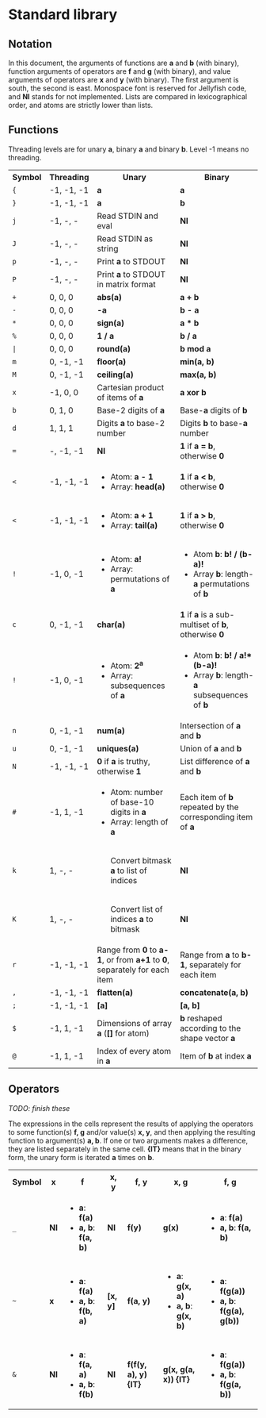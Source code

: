 # Standard library

## Notation

In this document, the arguments of functions are **a** and **b** (with binary), function arguments of operators are **f** and **g** (with binary), and value arguments of operators are **x** and **y** (with binary).
The first argument is south, the second is east.
Monospace font is reserved for Jellyfish code, and **NI** stands for not implemented.
Lists are compared in lexicographical order, and atoms are strictly lower than lists.

## Functions

Threading levels are for unary **a**, binary **a** and binary **b**.
Level -1 means no threading.

<table>
<tr> <th> Symbol         </th> <th> Threading </th> <th> Unary </th> <th> Binary </th> </tr>
<tr> <td> <code>{</code> </td> <td> -1, -1, -1 </td> <td> <b>a</b> </td> <td> <b>a</b> </td> </tr>
<tr> <td> <code>}</code> </td> <td> -1, -1, -1 </td> <td> <b>a</b> </td> <td> <b>b</b> </td> </tr>
<tr> <td> <code>j</code> </td> <td> -1,  -,  - </td> <td> Read STDIN and eval </td> <td> <b>NI</b> </td> </tr>
<tr> <td> <code>J</code> </td> <td> -1,  -,  - </td> <td> Read STDIN as string </td> <td> <b>NI</b> </td> </tr>
<tr> <td> <code>p</code> </td> <td> -1,  -,  - </td> <td> Print <b>a</b> to STDOUT </td> <td> <b>NI</b> </td> </tr>
<tr> <td> <code>P</code> </td> <td> -1,  -,  - </td> <td> Print <b>a</b> to STDOUT in matrix format </td> <td> <b>NI</b> </td> </tr>
<tr> <td> <code>+</code> </td> <td>  0,  0,  0 </td> <td> <b>abs(a)</b> </td> <td> <b>a + b</b> </td> </tr>
<tr> <td> <code>-</code> </td> <td>  0,  0,  0 </td> <td> <b>-a</b> </td> <td> <b>b - a</b> </td> </tr>
<tr> <td> <code>*</code> </td> <td>  0,  0,  0 </td> <td> <b>sign(a)</b> </td> <td> <b>a * b</b> </td> </tr>
<tr> <td> <code>%</code> </td> <td>  0,  0,  0 </td> <td> <b>1 / a</b> </td> <td> <b>b / a</b> </td> </tr>
<tr> <td> <code>|</code> </td> <td>  0,  0,  0 </td> <td> <b>round(a)</b> </td> <td> <b>b mod a</b> </td> </tr>
<tr> <td> <code>m</code> </td> <td>  0, -1, -1 </td> <td> <b>floor(a)</b> </td> <td> <b>min(a, b)</b> </td> </tr>
<tr> <td> <code>M</code> </td> <td>  0, -1, -1 </td> <td> <b>ceiling(a)</b> </td> <td> <b>max(a, b)</b> </td> </tr>
<tr> <td> <code>x</code> </td> <td> -1,  0,  0 </td> <td> Cartesian product of items of <b>a</b> </td> <td> <b>a xor b</b> </td> </tr>
<tr> <td> <code>b</code> </td> <td>  0,  1,  0 </td> <td> Base-2 digits of <b>a</b> </td> <td> Base-<b>a</b> digits of <b>b</b> </td> </tr>
<tr> <td> <code>d</code> </td> <td>  1,  1,  1 </td> <td> Digits <b>a</b> to base-2 number </td> <td> Digits <b>b</b> to base-<b>a</b> number </td> </tr>
<tr> <td> <code>=</code> </td> <td>  -, -1, -1 </td> <td> <b>NI</b> </td> <td> <b>1</b> if <b>a = b</b>, otherwise <b>0</b> </td> </tr>
<tr> <td> <code>&lt;</code> </td> <td> -1, -1, -1 </td> <td> <ul> <li> Atom: <b>a - 1</b> </li> <li> Array: <b>head(a)</b> </li> </ul> </td> <td> <b>1</b> if <b>a &lt; b</b>, otherwise <b>0</b> </td> </tr>
<tr> <td> <code>&lt;</code> </td> <td> -1, -1, -1 </td> <td> <ul> <li> Atom: <b>a + 1</b> </li> <li> Array: <b>tail(a)</b> </li> </ul> </td> <td> <b>1</b> if <b>a &gt; b</b>, otherwise <b>0</b> </td> </tr>
<tr> <td> <code>!</code> </td> <td> -1,  0, -1 </td> <td> <ul> <li> Atom: <b>a!</b> </li> <li> Array: permutations of <b>a</b> </li> </ul> </td> <td> <ul> <li> Atom <b>b</b>: <b>b! / (b-a)!</b> </li> <li> Array <b>b</b>: length-<b>a</b> permutations of <b>b</b> </li> </ul> </td> </tr>
<tr> <td> <code>c</code> </td> <td>  0, -1, -1 </td> <td> <b>char(a)</b> </td> <td> <b>1</b> if <b>a</b> is a sub-multiset of <b>b</b>, otherwise <b>0</b> </td> </tr>
<tr> <td> <code>!</code> </td> <td> -1,  0, -1 </td> <td> <ul> <li> Atom: <b>2<sup>a</sup></b> </li> <li> Array: subsequences of <b>a</b> </li> </ul> </td> <td> <ul> <li> Atom <b>b</b>: <b>b! / a!*(b-a)!</b> </li> <li> Array <b>b</b>: length-<b>a</b> subsequences of <b>b</b> </li> </ul> </td> </tr>
<tr> <td> <code>n</code> </td> <td>  0, -1, -1 </td> <td> <b>num(a)</b> </td> <td> Intersection of <b>a</b> and <b>b</b> </td> </tr>
<tr> <td> <code>u</code> </td> <td>  0, -1, -1 </td> <td> <b>uniques(a)</b> </td> <td> Union of <b>a</b> and <b>b</b> </td> </tr>
<tr> <td> <code>N</code> </td> <td> -1, -1, -1 </td> <td> <b>0</b> if <b>a</b> is truthy, otherwise <b>1</b> </td> <td> List difference of <b>a</b> and <b>b</b> </td> </tr>
<tr> <td> <code>#</code> </td> <td> -1,  1, -1 </td> <td> <ul> <li> Atom: number of base-10 digits in <b>a</b> </li> <li> Array: length of <b>a</b> </li> </ul> </td> <td> Each item of <b>b</b> repeated by the corresponding item of <b>a</b> </td> </tr>
<tr> <td> <code>k</code> </td> <td>  1,  -,  - </td> <td> <ul> Convert bitmask <b>a</b> to list of indices </td> <td> <b>NI</b> </td> </tr>
<tr> <td> <code>K</code> </td> <td>  1,  -,  - </td> <td> <ul> Convert list of indices <b>a</b> to bitmask </td> <td> <b>NI</b> </td> </tr>
<tr> <td> <code>r</code> </td> <td> -1, -1, -1 </td> <td> Range from <b>0</b> to <b>a-1</b>, or from <b>a+1</b> to <b>0</b>, separately for each item </td> <td> Range from <b>a</b> to <b>b-1</b>, separately for each item </td> </tr>
<tr> <td> <code>,</code> </td> <td> -1, -1, -1 </td> <td> <b>flatten(a)</b> </td> <td> <b>concatenate(a, b)</b> </td> </tr>
<tr> <td> <code>;</code> </td> <td> -1, -1, -1 </td> <td> <b>[a]</b> </td> <td> <b>[a, b]</b> </td> </tr>
<tr> <td> <code>$</code> </td> <td> -1,  1, -1 </td> <td> Dimensions of array <b>a</b> (<b>[]</b> for atom) </td> <td> <b>b</b> reshaped according to the shape vector <b>a</b> </td> </tr>
<tr> <td> <code>@</code> </td> <td> -1,  1, -1 </td> <td> Index of every atom in <b>a</b> </td> <td> Item of <b>b</b> at index <b>a</b> </td> </tr>
</table>

## Operators

_TODO: finish these_

The expressions in the cells represent the results of applying the operators to some function(s) **f, g** and/or value(s) **x, y**, and then applying the resulting function to argument(s) **a, b**.
If one or two arguments makes a difference, they are listed separately in the same cell.
**{IT}** means that in the binary form, the unary form is iterated **a** times on **b**.

<table>
<tr> <th> Symbol         </th> <th> x </th> <th> f </th> <th> x, y </th> <th> f, y </th> <th> x, g </th> <th> f, g </th> </tr>
<tr> <td> <code>_</code> </td>
     <td> <b>NI</b> </td>
     <td> <ul> <li> <b>a</b>: <b>f(a)</b> </li> <li> <b>a, b</b>: <b>f(a, b)</b> </li> </ul> </td>
     <td> <b>NI</b> </td>
     <td> <b>f(y)</b> </td>
     <td> <b>g(x)</b> </td>
     <td> <ul> <li> <b>a</b>: <b>f(a)</b> </li> <li> <b>a, b</b>: <b>f(a, b)</b> </li> </ul> </td>
</tr>
<tr> <td> <code>~</code> </td>
     <td> <b>x</b> </td>
     <td> <ul> <li> <b>a</b>: <b>f(a)</b> </li> <li> <b>a, b</b>: <b>f(b, a)</b> </li> </ul> </td>
     <td> <b>[x, y]</b> </td>
     <td> <b>f(a, y)</b> </td>
     <td> <ul> <li> <b>a</b>: <b>g(x, a)</b> </li> <li> <b>a, b</b>: <b>g(x, b)</b> </li> </ul> </td>
     <td> <ul> <li> <b>a</b>: <b>f(g(a))</b> </li> <li> <b>a, b</b>: <b>f(g(a), g(b))</b> </li> </ul> </td> </tr>
<tr> <td> <code>&</code> </td>
     <td> <b>NI</b> </td>
     <td> <ul> <li> <b>a</b>: <b>f(a, a)</b> </li> <li> <b>a, b</b>: <b>f(b)</b> </li> </ul> </td>
     <td> <b>NI</b> </td>
     <td> <b>f(f(y, a), y) {IT}</b> </td>
     <td> <b>g(x, g(a, x)) {IT}</b> </td>
     <td> <ul> <li> <b>a</b>: <b>f(g(a))</b> </li> <li> <b>a, b</b>: <b>f(g(a, b))</b> </li> </ul> </td> </tr>
</table>